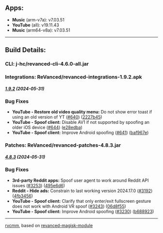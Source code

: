 ## Apps:  
* **Music** (arm-v7a): v7.03.51  
* **YouTube** (all): v19.11.43  
* **Music** (arm64-v8a): v7.03.51  
---

## Build Details:  
### CLI: j-hc/revanced-cli-4.6.0-all.jar
### Integrations: ReVanced/revanced-integrations-1.9.2.apk

##### [1.9.2](https://github.com/ReVanced/revanced-integrations/compare/v1.9.1...v1.9.2) (2024-05-31)
### Bug Fixes
* **YouTube - Restore old video quality menu:** Do not show error toast if using an old version of YT ([#640](https://github.com/ReVanced/revanced-integrations/issues/640)) ([2227b45](https://github.com/ReVanced/revanced-integrations/commit/2227b45020ce5813db9f59e549840e7c785f5569))
* **YouTube - Spoof client:** Disable AV1 if not supported by spoofing an older iOS device ([#644](https://github.com/ReVanced/revanced-integrations/issues/644)) ([e28edba](https://github.com/ReVanced/revanced-integrations/commit/e28edbadbf4097911979d88b964c89743f32e0b7))
* **YouTube - Spoof client:** Improve Android spoofing ([#641](https://github.com/ReVanced/revanced-integrations/issues/641)) ([baf967e](https://github.com/ReVanced/revanced-integrations/commit/baf967e12ae64f617c59a5d51af3a3982a140d5d))


### Patches: ReVanced/revanced-patches-4.8.3.jar

##### [4.8.3](https://github.com/ReVanced/revanced-patches/compare/v4.8.2...v4.8.3) (2024-05-31)
### Bug Fixes
* **3rd-party Reddit apps:** Spoof user agent to work around Reddit API issues ([#3253](https://github.com/ReVanced/revanced-patches/issues/3253)) ([495e6d6](https://github.com/ReVanced/revanced-patches/commit/495e6d65e7cbae88baa71f8334b9afcf9819deaf))
* **Reddit - Hide ads:** Constrain to last working version 2024.17.0 ([#3192](https://github.com/ReVanced/revanced-patches/issues/3192)) ([4fb3456](https://github.com/ReVanced/revanced-patches/commit/4fb3456e93ff7ec19030de8870e1cb9c1319faef))
* **YouTube - Spoof client:** Clarify that only enter/exit fullscreen gesture does not work with Android VR spoof ([#3243](https://github.com/ReVanced/revanced-patches/issues/3243)) ([06d8f55](https://github.com/ReVanced/revanced-patches/commit/06d8f55e9b6ce27d8c550f202615689ac9c34cfa))
* **YouTube - Spoof client:** Improve Android spoofing ([#3230](https://github.com/ReVanced/revanced-patches/issues/3230)) ([b688923](https://github.com/ReVanced/revanced-patches/commit/b688923c7e83805f2377a19b20a969b8cb749a9c))

---  

[rvcmm](https://github.com/thrwKappu/rvcmm/), based on [revanced-magisk-module](https://github.com/j-hc/revanced-magisk-module)  

